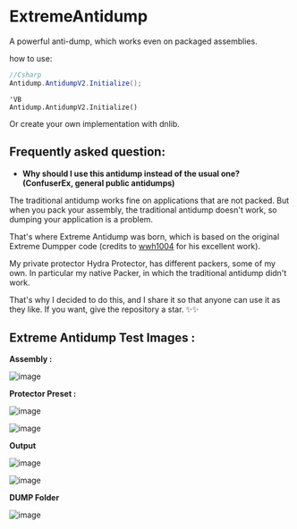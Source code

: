 # ExtremeAntidump
A powerful anti-dump, which works even on packaged assemblies.

how to use: 

```C#
//Csharp
Antidump.AntidumpV2.Initialize();
```
```VB
'VB
Antidump.AntidumpV2.Initialize()
```

Or create your own implementation with dnlib.

## Frequently asked question:

- **Why should I use this antidump instead of the usual one? (ConfuserEx, general public antidumps)**

The traditional antidump works fine on applications that are not packed. But when you pack your assembly, the traditional antidump doesn't work, so dumping your application is a problem.

That's where Extreme Antidump was born, which is based on the original Extreme Dumpper code (credits to [wwh1004](https://github.com/wwh1004/ExtremeDumper) for his excellent work).

My private protector Hydra Protector, has different packers, some of my own. In particular my native Packer, in which the traditional antidump didn't work.

That's why I decided to do this, and I share it so that anyone can use it as they like. If you want, give the repository a star. ✨✨

## Extreme Antidump Test Images :

**Assembly :**

![image](https://github.com/user-attachments/assets/914805c2-264f-4cb3-bd7b-96c4e77dd6e8)

**Protector Preset :**

![image](https://github.com/user-attachments/assets/e3f7dad3-0245-45f8-91cb-2340c3800a10)

![image](https://github.com/user-attachments/assets/327d29e8-1cec-4be6-b638-ea8adb9cf7c5)

**Output**

![image](https://github.com/user-attachments/assets/4a7a8119-d644-43d2-829f-791ab00120ac)

![image](https://github.com/user-attachments/assets/dd586be2-c85c-4b01-a4f3-7efc3e6b6387)

**DUMP Folder**

![image](https://github.com/user-attachments/assets/27929fbd-a108-40b3-81ea-6cd00638f547)

